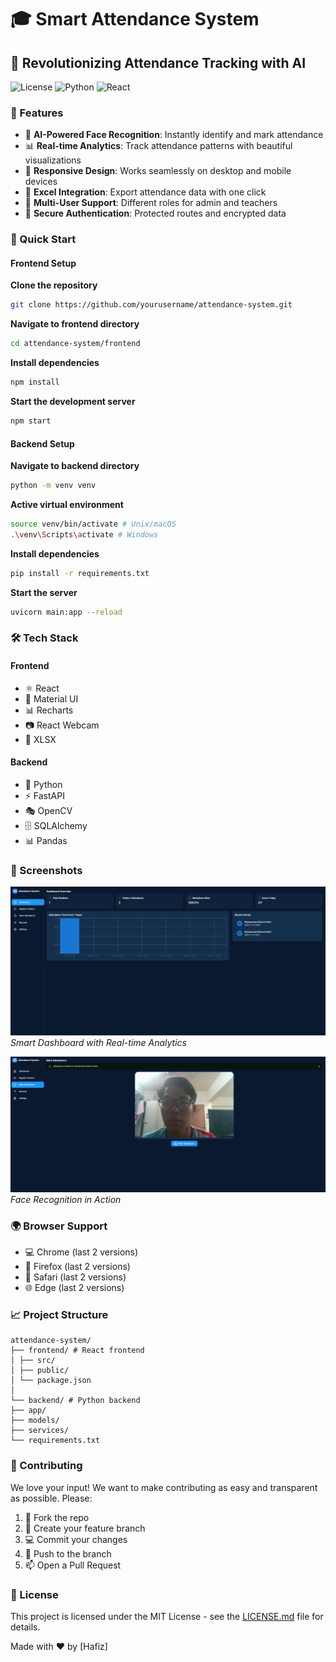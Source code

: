 # 🎓 Smart Attendance System 

## 📸 Revolutionizing Attendance Tracking with AI

![License](https://img.shields.io/badge/license-MIT-blue.svg)
![Python](https://img.shields.io/badge/Python-3.8%2B-blue)
![React](https://img.shields.io/badge/React-18.2.0-61dafb)

### 🌟 Features

- 🤖 **AI-Powered Face Recognition**: Instantly identify and mark attendance
- 📊 **Real-time Analytics**: Track attendance patterns with beautiful visualizations
- 📱 **Responsive Design**: Works seamlessly on desktop and mobile devices
- 📑 **Excel Integration**: Export attendance data with one click
- 👥 **Multi-User Support**: Different roles for admin and teachers
- 🔐 **Secure Authentication**: Protected routes and encrypted data

### 🚀 Quick Start

#### Frontend Setup

**Clone the repository**

```bash
git clone https://github.com/yourusername/attendance-system.git
```

**Navigate to frontend directory**

```bash
cd attendance-system/frontend
```

**Install dependencies**

```bash
npm install
```

**Start the development server**

```bash
npm start
```

#### Backend Setup

**Navigate to backend directory**

```bash
python -m venv venv
```
**Active virtual environment**

```bash
source venv/bin/activate # Unix/macOS
.\venv\Scripts\activate # Windows
```
**Install dependencies**

```bash
pip install -r requirements.txt
```

**Start the server**

```bash
uvicorn main:app --reload
```


### 🛠️ Tech Stack

#### Frontend
- ⚛️ React
- 🎨 Material UI
- 📊 Recharts
- 📷 React Webcam
- 📑 XLSX

#### Backend
- 🐍 Python
- ⚡ FastAPI
- 🎭 OpenCV
- 🗄️ SQLAlchemy
- 📊 Pandas

### 📱 Screenshots

![Dashboard](dashboard.PNG)
*Smart Dashboard with Real-time Analytics*

![Attendance](mark.PNG)
*Face Recognition in Action*

### 🌍 Browser Support

- 💻 Chrome (last 2 versions)
- 🦊 Firefox (last 2 versions)
- 🧭 Safari (last 2 versions)
- 🌐 Edge (last 2 versions)

### 📈 Project Structure


```tree
attendance-system/
├── frontend/ # React frontend
│ ├── src/
│ ├── public/
│ └── package.json
│
└── backend/ # Python backend
├── app/
├── models/
├── services/
└── requirements.txt
```



### 🤝 Contributing

We love your input! We want to make contributing as easy and transparent as possible. Please:

1. 🍴 Fork the repo
2. 🔄 Create your feature branch
3. 💻 Commit your changes
4. 🚀 Push to the branch
5. 📫 Open a Pull Request

### 📝 License

This project is licensed under the MIT License - see the [LICENSE.md](LICENSE.md) file for details.


Made with ❤️ by [Hafiz]




